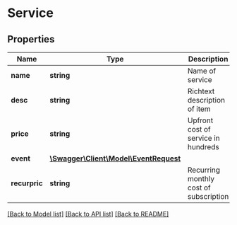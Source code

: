 # Service

## Properties
Name | Type | Description | Notes
------------ | ------------- | ------------- | -------------
**name** | **string** | Name of service | [optional] 
**desc** | **string** | Richtext description of item | [optional] 
**price** | **string** | Upfront cost of service in hundreds | [optional] 
**event** | [**\Swagger\Client\Model\EventRequest**](EventRequest.md) |  | [optional] 
**recurpric** | **string** | Recurring monthly cost of subscription | [optional] 

[[Back to Model list]](../README.md#documentation-for-models) [[Back to API list]](../README.md#documentation-for-api-endpoints) [[Back to README]](../README.md)


